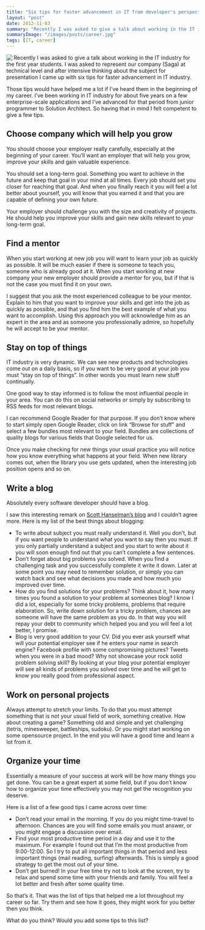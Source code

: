 ```yaml
---
title: "Six tips for faster advancement in IT from developer's perspective"
layout: "post"
date: 2012-11-03
summary: "Recently I was asked to give a talk about working in the IT industry for the first year students. I was asked to represent our company (Saga) at technical level and after intensive thinking about the subject for presentation I came up with six tips for faster advancement in IT industry."
summaryImage: "/images/posts/career.jpg"
tags: [IT, career]
---
```


<img src="/images/posts/career.jpg" align="left" />

Recently I was asked to give a talk about working in the IT industry for the first year students. I was asked to represent our company (Saga) at technical level and after intensive thinking about the subject for presentation I came up with six tips for faster advancement in IT industry.

Those tips would have helped me a lot if I’ve heard them in the beginning of my career. I’ve been working in IT industry for about five years on a few enterprise-scale applications and I’ve advanced for that period from junior programmer to Solution Architect. So having that in mind I felt competent to give a few tips.

## Choose company which will help you grow ##

You should choose your employer really carefully, especially at the beginning of your career. You’ll want an employer that will help you grow, improve your skills and gain valuable experience.

You should set a long-term goal. Something you want to achieve in the future and keep that goal in your mind at all times. Every job should set you closer for reaching that goal. And when you finally reach it you will feel a lot better about yourself, you will know that you earned it and that you are capable of defining your own future.

Your employer should challenge you with the size and creativity of projects. He should help you improve your skills and gain new skills relevant to your long-term goal.

## Find a mentor ##

When you start working at new job you will want to learn your job as quickly as possible. It will be much easier if there is someone to teach you, someone who is already good at it. When you start working at new company your new employer should provide a mentor for you, but if that is not the case you must find it on your own.

I suggest that you ask the most experienced colleague to be your mentor. Explain to him that you want to improve your skills and get into the job as quickly as possible, and that you find him the best example of what you want to accomplish. Using this approach you will acknowledge him as an expert in the area and as someone you professionally admire, so hopefully he will accept to be your mentor.

## Stay on top of things ##

IT industry is very dynamic. We can see new products and technologies come out on a daily basis, so if you want to be very good at your job you must “stay on top of things”. In other words you must learn new stuff continually.

One good way to stay informed is to follow the most influential people in your area. You can do this on social networks or simply by subscribing to RSS feeds for most relevant blogs.

I can recommend Google Reader for that purpose. If you don’t know where to start simply open Google Reader, click on link “Browse for stuff” and select a few bundles most relevant to your field. Bundles are collections of quality blogs for various fields that Google selected for us.

Once you make checking for new things your usual practice you will notice how you know everything what happens at your field. When new library comes out, when the library you use gets updated, when the interesting job position opens and so on.

## Write a blog ##

Absolutely every software developer should have a blog.

I saw this interesting remark on [Scott Hanselman’s blog](http://www.hanselman.com/blog/) and I couldn’t agree more. Here is my list of the best things about blogging:

* To write about subject you must really understand it. Well you don’t, but if you want people to understand what you want to say then you must. If you only partially understand a subject and you start to write about it you will soon enough find out that you can’t complete a few sentences.
* Don’t forget about big problems you solved. When you find a challenging task and you successfully complete it write it down. Later at some point you may need to remember solution, or simply you can watch back and see what decisions you made and how much you improved over time.
* How do you find solutions for your problems? Think about it, how many times you found a solution to your problem at someones blog? I know I did a lot, especially for some tricky problems, problems that require elaboration. So, write down solution for a tricky problem, chances are someone will have the same problem as you do. In that way you will repay your debt to community which helped you and you will feel a lot better, I promise.
* Blog is very good addition to your CV. Did you ever ask yourself what will your potential employer see if he enters your name in search engine? Facebook profile with some compromising pictures? Tweets when you were in a bad mood? Why not showcase your rock solid problem solving skill? By looking at your blog your potential employer will see all kinds of problems you solved over time and he will get to know you really good from professional aspect.

## Work on personal projects ##

Always attempt to stretch your limits. To do that you must attempt something that is not your  usual field of work, something creative. How about creating a game? Something old and simple and yet challenging (tetris, minesweeper, battleships, sudoku). Or you might start working on some opensource project. In the end you will have a good time and learn a lot from it.

## Organize your time ##

Essentially a measure of your success at work will be how many things you get done. You can be a great expert at some field, but if you don’t know how to organize your time effectively you may not get the recognition you deserve.

Here is a list of a few good tips I came across over time:

* Don’t read your email in the morning. If you do you might time-travel to afternoon. Chances are you will find some emails you must answer, or you might engage a discussion over email.
* Find your most productive time period in a day and use it to the maximum. For example I found out that I’m the most productive from 9:00-12:00. So I try to put all important things in that period and less important things (mail reading, surfing) afterwards. This is simply a good strategy to get the most out of your time.
* Don’t get burned! In your free time try not to look at the screen, try to relax and spend some time with your friends and family. You will feel a lot better and fresh after some quality time.

So that’s it. That was the list of tips that helped me a lot throughout my career so far. Try them and see how it goes, they might work for you better then you think.

What do you think? Would you add some tips to this list?